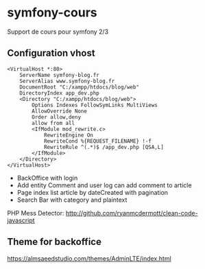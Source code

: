 # symfony-cours
Support de cours pour symfony 2/3

## Configuration vhost

```
<VirtualHost *:80>
    ServerName symfony-blog.fr
    ServerAlias www.symfony-blog.fr
    DocumentRoot "C:/xampp/htdocs/blog/web"
    DirectoryIndex app_dev.php
    <Directory "C:/xampp/htdocs/blog/web">
        Options Indexes FollowSymLinks MultiViews
        AllowOverride None
        Order allow,deny
        allow from all
        <IfModule mod_rewrite.c>
            RewriteEngine On
            RewriteCond %{REQUEST_FILENAME} !-f
            RewriteRule ^(.*)$ /app_dev.php [QSA,L]
        </IfModule>
    </Directory>
</VirtualHost>
```

* BackOffice with login
* Add entity Comment and user log can add comment to article
* Page index list article by dateCreated with pagination
* Search Bar with category and plaintext

PHP Mess Detector: http://github.com/ryanmcdermott/clean-code-javascript

## Theme for backoffice
https://almsaeedstudio.com/themes/AdminLTE/index.html
